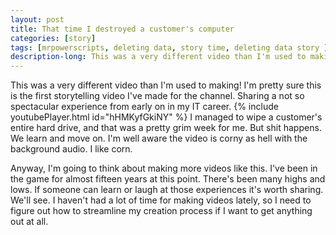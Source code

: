 ```yaml
---
layout: post
title: That time I destroyed a customer's computer
categories: [story]
tags: [mrpowerscripts, deleting data, story time, deleting data story ]
description-long: This was a very different video than I'm used to making! I'm pretty sure this is the first storytelling video I've made for the channel. Sharing a not so spectacular experience from early on in my IT career. I managed to wipe a customer's entire hard drive, and that was a pretty grim week for me. But shit happens. We learn and move on. I'm well aware the video is corny as hell with the background audio. I like corn. 
---
```


This was a very different video than I'm used to making! I'm pretty sure this is the first storytelling video I've made for the channel. Sharing a not so spectacular experience from early on in my IT career. {% include youtubePlayer.html id="hHMKyfGkiNY" %} I managed to wipe a customer's entire hard drive, and that was a pretty grim week for me. But shit happens. We learn and move on. I'm well aware the video is corny as hell with the background audio. I like corn.

Anyway, I'm going to think about making more videos like this. I've been in the game for almost fifteen years at this point. There's been many highs and lows. If someone can learn or laugh at those experiences it's worth sharing. We'll see. I haven't had a lot of time for making videos lately, so I need to figure out how to streamline my creation process if I want to get anything out at all.
